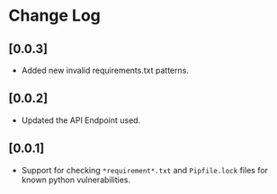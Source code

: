 # Change Log

## [0.0.3]

- Added new invalid requirements.txt patterns.

## [0.0.2]

- Updated the API Endpoint used.

## [0.0.1]

- Support for checking `*requirement*.txt` and `Pipfile.lock` files for known python vulnerabilities.
